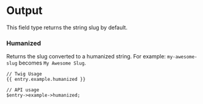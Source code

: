 # Output

This field type returns the string slug by default.

### Humanized

Returns the slug converted to a humanized string. For example: `my-awesome-slug` becomes `My Awesome Slug`. 

```
// Twig Usage
{{ entry.example.humanized }}

// API usage
$entry->example->humanized;
```
